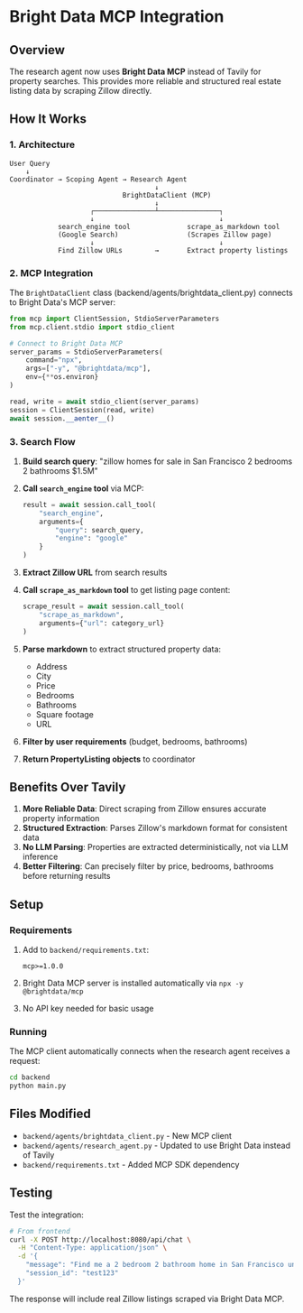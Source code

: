 # Bright Data MCP Integration

## Overview

The research agent now uses **Bright Data MCP** instead of Tavily for property searches. This provides more reliable and structured real estate listing data by scraping Zillow directly.

## How It Works

### 1. **Architecture**

```
User Query
    ↓
Coordinator → Scoping Agent → Research Agent
                                    ↓
                            BrightDataClient (MCP)
                                    ↓
                    ┌───────────────┴───────────────┐
                    ↓                               ↓
            search_engine tool              scrape_as_markdown tool
            (Google Search)                 (Scrapes Zillow page)
                    ↓                               ↓
            Find Zillow URLs        →       Extract property listings
```

### 2. **MCP Integration**

The `BrightDataClient` class (backend/agents/brightdata_client.py) connects to Bright Data's MCP server:

```python
from mcp import ClientSession, StdioServerParameters
from mcp.client.stdio import stdio_client

# Connect to Bright Data MCP
server_params = StdioServerParameters(
    command="npx",
    args=["-y", "@brightdata/mcp"],
    env={**os.environ}
)

read, write = await stdio_client(server_params)
session = ClientSession(read, write)
await session.__aenter__()
```

### 3. **Search Flow**

1. **Build search query**: "zillow homes for sale in San Francisco 2 bedrooms 2 bathrooms $1.5M"

2. **Call `search_engine` tool** via MCP:
   ```python
   result = await session.call_tool(
       "search_engine",
       arguments={
           "query": search_query,
           "engine": "google"
       }
   )
   ```

3. **Extract Zillow URL** from search results

4. **Call `scrape_as_markdown` tool** to get listing page content:
   ```python
   scrape_result = await session.call_tool(
       "scrape_as_markdown",
       arguments={"url": category_url}
   )
   ```

5. **Parse markdown** to extract structured property data:
   - Address
   - City
   - Price
   - Bedrooms
   - Bathrooms
   - Square footage
   - URL

6. **Filter by user requirements** (budget, bedrooms, bathrooms)

7. **Return PropertyListing objects** to coordinator

## Benefits Over Tavily

1. **More Reliable Data**: Direct scraping from Zillow ensures accurate property information
2. **Structured Extraction**: Parses Zillow's markdown format for consistent data
3. **No LLM Parsing**: Properties are extracted deterministically, not via LLM inference
4. **Better Filtering**: Can precisely filter by price, bedrooms, bathrooms before returning results

## Setup

### Requirements

1. Add to `backend/requirements.txt`:
   ```
   mcp>=1.0.0
   ```

2. Bright Data MCP server is installed automatically via `npx -y @brightdata/mcp`

3. No API key needed for basic usage

### Running

The MCP client automatically connects when the research agent receives a request:

```bash
cd backend
python main.py
```

## Files Modified

- `backend/agents/brightdata_client.py` - New MCP client
- `backend/agents/research_agent.py` - Updated to use Bright Data instead of Tavily
- `backend/requirements.txt` - Added MCP SDK dependency

## Testing

Test the integration:

```bash
# From frontend
curl -X POST http://localhost:8080/api/chat \
  -H "Content-Type: application/json" \
  -d '{
    "message": "Find me a 2 bedroom 2 bathroom home in San Francisco under 1.5M",
    "session_id": "test123"
  }'
```

The response will include real Zillow listings scraped via Bright Data MCP.
